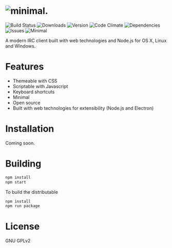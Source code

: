 # ![minimal.](http://i.imgur.com/dTNyHIz.png)

![Build Status](https://img.shields.io/travis/onbjerg/minimal.svg)
![Downloads](https://img.shields.io/github/downloads/onbjerg/minimal/latest/total.svg)
![Version](https://img.shields.io/github/tag/onbjerg/minimal.svg)
![Code Climate](https://img.shields.io/codeclimate/github/onbjerg/minimal.svg)
![Dependencies](https://img.shields.io/david/onbjerg/minimal.svg)
![Issues](https://img.shields.io/github/issues-raw/onbjerg/minimal.svg)
![Minimal](https://img.shields.io/badge/minimal-yes-brightgreen.svg)

A modern IRC client built with web technologies and Node.js for OS X, Linux and Windows.

# Features

* Themeable with CSS
* Scriptable with Javascript
* Keyboard shortcuts
* Minimal
* Open source
* Built with web technologies for extensibility (Node.js and Electron)

# Installation

Coming soon.

# Building

```bash
npm install
npm start
```

To build the distributable

```bash
npm install
npm run package
```

# License

GNU GPLv2
